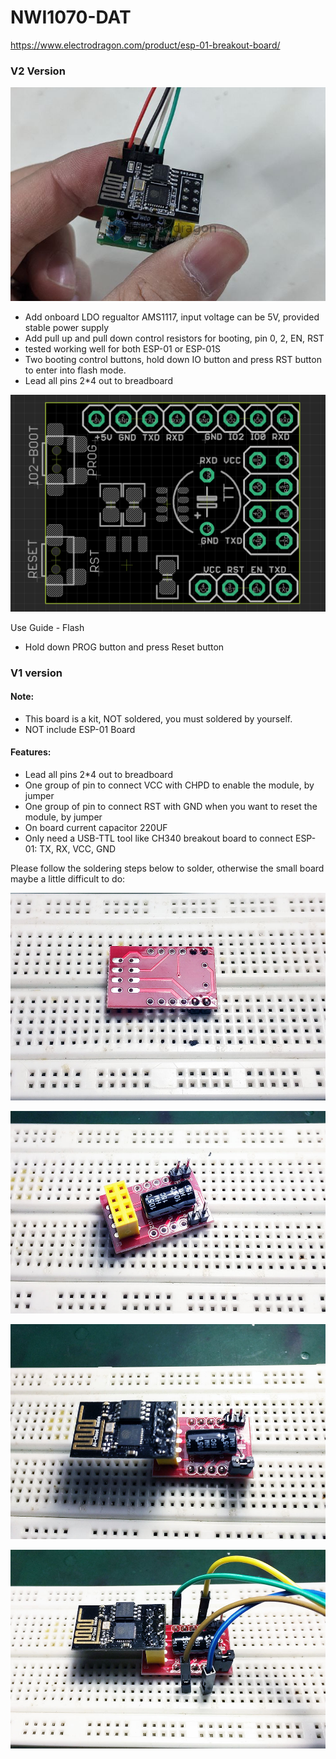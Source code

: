 

# NWI1070-DAT 

https://www.electrodragon.com/product/esp-01-breakout-board/


### V2 Version

![](2023-12-25-17-51-27.png)

- Add onboard LDO regualtor AMS1117, input voltage can be 5V, provided stable power supply 
- Add pull up and pull down control resistors for booting, pin 0, 2, EN, RST
- tested working well for both ESP-01 or ESP-01S
- Two booting control buttons, hold down IO button and press RST button to enter into flash mode.
- Lead all pins 2*4 out to breadboard

![](09-52-16-04-05-2023.png)

Use Guide - Flash 
- Hold down PROG button and press Reset button 







### V1 version 

#### Note:
- This board is a kit, NOT soldered, you must soldered by yourself.
- NOT include ESP-01 Board


#### Features:

- Lead all pins 2*4 out to breadboard
- One group of pin to connect VCC with CHPD to enable the module, by jumper
- One group of pin to connect RST with GND when you want to reset the module, by jumper
- On board current capacitor 220UF
- Only need a USB-TTL tool like CH340 breakout board to connect ESP-01: TX, RX, VCC, GND


Please follow the soldering steps below to solder, otherwise the small board maybe a little difficult to do:


![](50-36-15-18-04-2023.png)

![](06-37-15-18-04-2023.png)

![](19-37-15-18-04-2023.png)

![](27-37-15-18-04-2023.png)